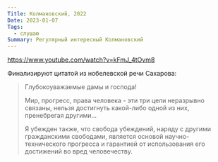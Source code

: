 ```yaml
---
Title: Колмановский, 2022
Date: 2023-01-07
Tags:
  - слушаю
Summary: Регулярный интересный Колмановский
---
```


https://www.youtube.com/watch?v=kFmJ_4tOvm8

Финализируют цитатой из нобелевской речи Сахарова:

> Глубокоуважаемые дамы и господа!
>
> Мир, прогресс, права человека - эти три цели неразрывно связаны, нельзя достигнуть какой-либо одной из них, пренебрегая другими...
>
> Я убежден также, что свобода убеждений, наряду с другими гражданскими свободами, является основой научно-технического прогресса и гарантией от использования его достижений во вред человечеству.